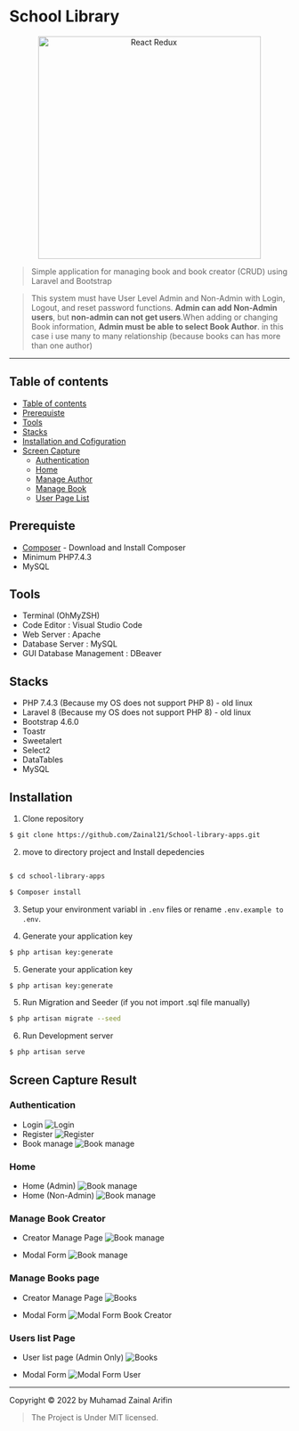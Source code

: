 # School Library

<p align="center">
  <a href="https://reactjs.org/">
    <img title="React Redux" src="https://raw.githubusercontent.com/laravel/art/master/logo-lockup/5%20SVG/2%20CMYK/1%20Full%20Color/laravel-logolockup-cmyk-red.svg" width="400">
  </a>
</p>

> Simple application for managing book and book creator (CRUD) using Laravel and Bootstrap

> This system must have User Level Admin and Non-Admin with Login, Logout, and reset password functions. **Admin can add Non-Admin users**, but **non-admin can not get users**.When adding or changing Book information, **Admin must be able to select Book Author**. in this case i use many to many relationship (because books can has more than one author)

---

## Table of contents

-   [Table of contents](#table-of-contents)
-   [Prerequiste](#prerequiste)
-   [Tools](#tools)
-   [Stacks](#stacks)
-   [Installation and Cofiguration](#installation)
-   [Screen Capture](#capture)
    -   [Authentication](#authentication)
    -   [Home](#home)
    -   [Manage Author](#manage-author)
    -   [Manage Book](#manage-book)
    -   [User Page List](#users-list-page)

## Prerequiste

-   [Composer](https://getcomposer.org/) - Download and Install Composer
-   Minimum PHP7.4.3
-   MySQL

## Tools

-   Terminal (OhMyZSH)
-   Code Editor : Visual Studio Code
-   Web Server : Apache
-   Database Server : MySQL
-   GUI Database Management : DBeaver

## Stacks

-   PHP 7.4.3 (Because my OS does not support PHP 8) - old linux
-   Laravel 8 (Because my OS does not support PHP 8) - old linux
-   Bootstrap 4.6.0
-   Toastr
-   Sweetalert
-   Select2
-   DataTables
-   MySQL

## Installation

1. Clone repository

```bash
$ git clone https://github.com/Zainal21/School-library-apps.git
```

2. move to directory project and Install depedencies

```bash

$ cd school-library-apps

$ Composer install
```

3. Setup your environment variabl in `.env` files or rename `.env.example to .env`.

4. Generate your application key

```bash
$ php artisan key:generate
```

5. Generate your application key

```bash
$ php artisan key:generate
```

5. Run Migration and Seeder (if you not import .sql file manually)

```bash
$ php artisan migrate --seed
```

6. Run Development server

```bash
$ php artisan serve
```

## Screen Capture Result

### Authentication

-   Login
    ![Login](public/screen_capture/login.png)
-   Register
    ![Register](public/screen_capture/register.png)
-   Book manage
    ![Book manage](public/screen_capture/reset_password_ori.png)

### Home

-   Home (Admin)
    ![Book manage](public/screen_capture/home_admin.png)
-   Home (Non-Admin)
    ![Book manage](public/screen_capture/non_admin.png)

### Manage Book Creator

-   Creator Manage Page
    ![Book manage](public/screen_capture/author_page.png)

-   Modal Form
    ![Book manage](public/screen_capture/creator_modal.png)

### Manage Books page

-   Creator Manage Page
    ![Books](public/screen_capture/book_page.png)

-   Modal Form
    ![Modal Form Book Creator](public/screen_capture/modal_books.png)

### Users list Page

-   User list page (Admin Only)
    ![Books](public/screen_capture/userpage.png)

-   Modal Form
    ![Modal Form User](public/screen_capture/modal_users.png)

---

Copyright © 2022 by Muhamad Zainal Arifin

> The Project is Under MIT licensed.
